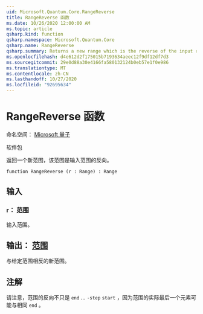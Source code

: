 ```yaml
---
uid: Microsoft.Quantum.Core.RangeReverse
title: RangeReverse 函数
ms.date: 10/26/2020 12:00:00 AM
ms.topic: article
qsharp.kind: function
qsharp.namespace: Microsoft.Quantum.Core
qsharp.name: RangeReverse
qsharp.summary: Returns a new range which is the reverse of the input range.
ms.openlocfilehash: d4e612d2f175015b7193634aeec12f9df12df7d3
ms.sourcegitcommit: 29e0d88a30e4166fa580132124b0eb57e1f0e986
ms.translationtype: MT
ms.contentlocale: zh-CN
ms.lasthandoff: 10/27/2020
ms.locfileid: "92695634"
---
```

# <a name="rangereverse-function"></a>RangeReverse 函数

命名空间： [Microsoft 量子](xref:Microsoft.Quantum.Core)

软件包 [](https://nuget.org/packages/)


返回一个新范围，该范围是输入范围的反向。

```qsharp
function RangeReverse (r : Range) : Range
```


## <a name="input"></a>输入

### <a name="r--range"></a>r： [范围](xref:microsoft.quantum.lang-ref.range)

输入范围。



## <a name="output--range"></a>输出： [范围](xref:microsoft.quantum.lang-ref.range)

与给定范围相反的新范围。

## <a name="remarks"></a>注解

请注意，范围的反向不只是 `end` ... `-step` `start` ，因为范围的实际最后一个元素可能与相同 `end` 。